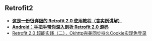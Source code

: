 ## Retrofit2
- [**这是一份很详细的 Retrofit 2.0 使用教程（含实例讲解）**](http://blog.csdn.net/carson_ho/article/details/73732076)
- [**Android：手把手带你深入剖析 Retrofit 2.0 源码**](http://blog.csdn.net/carson_ho/article/details/73732115)
- [Retrofit 2.0 超能实践（二），Okhttp完美同步持久Cookie实现免登录](http://www.jianshu.com/p/1a5f14b63f47)

